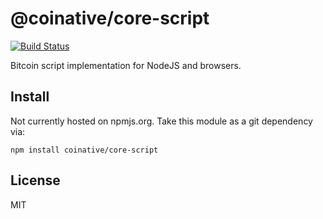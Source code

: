 # @coinative/core-script

[![Build Status](https://travis-ci.org/coinative/core-script.svg?branch=master)](https://travis-ci.org/coinative/core-script)

Bitcoin script implementation for NodeJS and browsers.

## Install

Not currently hosted on npmjs.org. Take this module as a git dependency via:

```
npm install coinative/core-script
```

## License

MIT
